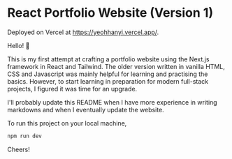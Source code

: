 # React Portfolio Website (Version 1)

Deployed on Vercel at https://yeohhanyi.vercel.app/.

Hello! 👋

This is my first attempt at crafting a portfolio website using the Next.js framework in React and Tailwind. The older version written in vanilla HTML, CSS and Javascript was mainly helpful for learning and practising the basics. However, to start learning in preparation for modern full-stack projects, I figured it was time for an upgrade.

I'll probably update this README when I have more experience in writing markdowns and when I eventually update the website.

To run this project on your local machine,
```bash
npm run dev
```

Cheers!